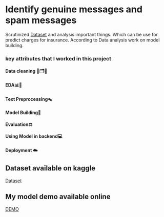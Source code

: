 # Identify genuine messages and spam messages

Scrutinized [Dataset](https://www.kaggle.com/datasets/mirichoi0218/insurance) and analysis important things. Which can be use for predict charges for insurance. According to Data analysis work on model building.

### key attributes that I worked in this project

#### Data cleaning 📑🗂️🔎
#### EDA📊📝
#### Text Preprocessing🪤
#### Model Building📱
#### Evaluation⚖️
#### Using Model in backend💻
#### Deployment ☁️





## Dataset available on kaggle
[Dataset](https://www.kaggle.com/datasets/mirichoi0218/insurance)

## My model demo available online
[DEMO](https://vaibhav-rokde-portfolio.herokuapp.com/medical-insurance-us-model/)
